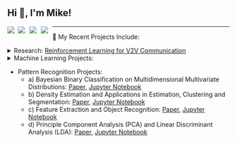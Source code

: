 Hi 👋, I'm Mike! 
------------------
<a href="https://www.linkedin.com/in/michael-ferko-24811997/">
  <img align="left" width="24px" src="https://cdn-icons-png.flaticon.com/512/174/174857.png"  />
</a>
<a href="https://twitter.com/MikeFerko_">
  <img align="left" width="26px" src="https://logodownload.org/wp-content/uploads/2014/09/twitter-logo-6.png" />
</a>
<a href="mailto:mike.w.ferko@gmail.com">
  <img align="left" width="26px" src="https://cdn-icons-png.flaticon.com/512/281/281769.png" />
</a>
<a href="https://www.instagram.com/michael.ferko/">
  <img align="left" width="26px" src="https://upload.wikimedia.org/wikipedia/commons/thumb/a/a5/Instagram_icon.png/1024px-Instagram_icon.png" />
</a>

------------------

💼 My Recent Projects Include: 

<!DOCTYPE html>
<html>
<!-- This is the V2X Research Seciton -->

<body>
  <div class = "dropdown-submenu">
    <details>
      <summary>
        <head>Research: <a href="https://github.com/MikeFerko/Deep-Reinforcement-Learning-for-V2V-Communication">Reinforcement Learning for V2V Communication</a>
        </head>
      </summary>
         <ul>
           <li>Artifically Intelligent (AI) form of electronic communications between a vehicle and everything (V2X): </li>
            <ul>
              <li><a href="https://youtu.be/9g32v7bK3Co">Markov Decision Processeses (MDP)</a>
              <li><a href="https://ieeexplore.ieee.org/document/8450518">Deep Reinforcement Learning Framework (DRL a.k.a. DQL)</a>
              <li><a href="https://ieeexplore.ieee.org/document/8052521">Orthogonal Frequency Division Multiplexing (OFDM)</a>
              <li><a href="https://arxiv.org/abs/1710.02298">State-of-the-Art DQN C51 Rainbow</a>
              <li><a href="https://ojs.aaai.org/index.php/AAAI/article/view/11791">Google Deep Mind's progress in Quantile Regression</a>
            </ul>
      </ul>
         <p align="center">
          <a href="https://github.com/MikeFerko/Deep-Reinforcement-Learning-for-V2V-Communication/blob/main/Distributed%20Deep%20Reinforcement%20Learning%20for%20V2V%20Communication.pdf">
             <img src="https://github.com/MikeFerko/MikeFerko/blob/main/images/structureOfVehiclularComunicationsNetwork.png"
             width="75%" height="75%">
          </a>
          <br> Structure of Vehiclular Communicaitons Network
         </p>
     </details>
  </div>
  
<!-- This is the Machine Learning Seciton -->
<div class = "dropdown">
  <details>
    <summary>Machine Learning Projects:</summary>
<!-- MLP Section -->
       <div>
       <details>
         <summary>1. Regression with Multiple Linear Perceptron (MLP) Modeling of the Saddle and Ackley Functions</summary>
         <li>Google Coolab Notebook: <a href="https://drive.google.com/file/d/17p5fgVgv836Nup1Jq5vYwrFuBrS3THVM/view?usp=sharing">Jupyter Notebook</a></li>
         <li>Github Repository: <a href="https://github.com/MikeFerko/Multiple-Linear-Perceptron-Modeling-of-the-Saddle-and-Ackley-Functions">Respository</a></li>
         <li>MLP Machine Learning Algorithm:</li>
          <ol type="1">
            <li>Generate a data set with the simple Saddle Point or the Ackley Function</li>
              <ul>
                <li>Saddle Point:</li>
                <img src="https://latex.codecogs.com/gif.latex?z%28x%2Cy%29%20%3D%20x%5E%7B2%7D%20&plus;%20y%5E%7B2%7D"></img>
                <li>Ackley:</li>
                <img src="https://latex.codecogs.com/gif.latex?z%28x%2Cy%29%20%3D%20-20e%5E%7B%5Cfrac%7B1%7D%7B5%7D%20%5Csqrt%7B%5Cfrac%7B1%7D%7B2%7D%20%28x%5E%7B2%7D%20&plus;%20y%5E%7B2%7D%29%7D%7D%20-%20e%5E%7B%5Cfrac%7B1%7D%7B2%7D%28cos%7B%28%5Cpi%20x%7D%29%20&plus;cos%7B%28%5Cpi%20y%7D%29%29%7D"></img>
              </ul>
            <li>Add uniform random noise and visualize the 3D meshgrid</li>
            <li>Reshape the generated data to be a tensor input vector (shape will be: sample rows by feature columns)</li>
            <li>Regression MLP Model Parameters:</li>
            <ul>
              <li><a href="https://en.wikipedia.org/wiki/Stochastic_gradient_descent">Stochastic Gradient Descent optimizer</a></li>
              <ul>
                <li>Neural Network Architecture:</li>
                <ul>
                  <li>Input Layer = 10 neurons with a sigmoid activation function</li>
                  <li>Output Layer = 1 neuron</li>
                </ul>
                <li>Learing Rate = 0.1</li>
                <li>Exponential Decay Factor = 0</li>
                <li>Momentum = 0.1</li>
                <li>Train Duration: 50 Epochs</li>
                <li>Batch Size = 10</li>
               </ul>
              <li><a href="https://en.wikipedia.org/wiki/Mean_squared_error">Mean Square Error Loss Function</a></li>
            </ul>
            <li>Create a predicted Saddle point and Ackley Function from the Regression MLP trained Neural Network</li>
            <li>Plot the Results</li>
          </ol>
          <p align="center">
            <a href="https://drive.google.com/file/d/17p5fgVgv836Nup1Jq5vYwrFuBrS3THVM/view?usp=sharing">
            <img src="https://github.com/MikeFerko/MikeFerko/blob/main/images/MLPModel.png" width="50%" height="50%">
            </a>
            <br>Multiple Linear Perceptron (MLP) Model</br>
          </p>
          <p align="center">
            <a href="https://drive.google.com/file/d/17p5fgVgv836Nup1Jq5vYwrFuBrS3THVM/view?usp=sharing">
            <img src="https://github.com/MikeFerko/MikeFerko/blob/main/images/SaddlePointPredictions.png" width="75%" height="75%">
            </a>
            <br> Results of Saddle Function Predictions </br>
            <ol>
              <br>Results are shown in the above image Left-to-Right, Top-to-Bottom</br>
              <li>Real vs. Predicted Saddle</li>
              <li>z-x cross section @ y = 2</li>
              <li>z-x cross section @ y = 0</li>
              <li>Model Loss Vs. Epochs</li>
              <li>Topological Heat Map</li>
            </ol>
          </p>
          <p align="center">
            <a href="https://drive.google.com/file/d/17p5fgVgv836Nup1Jq5vYwrFuBrS3THVM/view?usp=sharing">
            <img src="https://github.com/MikeFerko/MikeFerko/blob/main/images/AckleyPredictions.png" width="75%" height="75%">
            </a>
            <br> Results of Ackley Function Predictions </br>
            <ol>
              <br>Results are shown in the above image Left-to-Right, Top-to-Bottom</br>
              <li>Real vs. Predicted Ackley</li>
              <li>z-x cross section @ y = 2</li>
              <li>z-x cross section @ y = 0</li>
              <li>Model Loss Vs. Epochs</li>
              <li>Topological Heat Map</li>
            </ol>
          </p>
    </details>
    </div>

<!-- Parametric Regression in Taipei Taiwan Section -->
   <div>
   <details>
     <summary>2. Real Estate Evaluation of housing prices in Taipei Taiwan</summary>
     <p>
       <ul>
         <li>We are using the same sequential MLP model used for the Saddle Point and Ackley Function preditctions.</li>
       </ul>
     </p>
     <p align="center">
       <a href="https://drive.google.com/file/d/17p5fgVgv836Nup1Jq5vYwrFuBrS3THVM/view?usp=sharing">
       <img src="https://github.com/MikeFerko/MikeFerko/blob/main/images/MLPModel.png" width="50%" height="50%">
       </a>
       <br>Multiple Linear Perceptron (MLP) Model</br>
     </p>
     <p>We will be <a href="https://drive.google.com/file/d/1vAsnXHDkRoNFSS2KrWP39lFF4fS3J43O/view?usp=sharing">examining real estate valuation</a> which will help us understand where people tend to live in a city. The higher the price, the greater the demand to live in the property. Predicting real estate valuation can help urban design and urban policies, as it could help identify what factors have the most impact on property prices. Our aim is to predict real estate value, based on several features.
     </p>
     <br></br>
     <p>
      <ul>
        <li>Google Coolab Notebook: <a href="https://drive.google.com/file/d/17p5fgVgv836Nup1Jq5vYwrFuBrS3THVM/view?usp=sharing">Jupyter Notebook</a></li>
        <li>Github Repository: <a href="https://github.com/MikeFerko/Multiple-Linear-Perceptron-Modeling-of-the-Saddle-and-Ackley-Functions">Respository</a></li>
        <li>Regression MLP Machine Learning on Taipei Taiwan Algorithm:</li>
        <ol type="1">
          <li>Load the Real estate valuation data set</li>
          <li>Independent feature vector containing:</li>
          <ol type="1" start="2">
            <li>X2 house age</li>
            <li>X3 distance to the nearest MRT station</li>
            <li>X4 number of convenience stores</li>
            <li>X5 latitude</li>
            <li>X6 longitude</li>
          </ol>
          <li>Train/Test split the data at a ratio of 80:20, respectively</li>
          <li>Min/Max Scale the dataset with a range of 0 to 1</li>
          <li>Normalise the scaled features</li>
          <li>Regression MLP Model Parameters:</li>
          <ul>
            <li>Neural Network Architecture:</li>
            <ul>
              <li>Input Layer = 10 neurons with a sigmoid activation function</li>
              <li>Output Layer = 1 neuron</li>
            </ul>
            <li><a href="https://en.wikipedia.org/wiki/Stochastic_gradient_descent">Stochastic Gradient Descent optimizer</a></li>
            <ul>
              <li>Learing Rate = 0.1</li>
              <li>Exponential Decay Factor = 0</li>
              <li>Momentum = 0.1</li>
             </ul>
            <li><a href="https://en.wikipedia.org/wiki/Mean_squared_error">Mean Square Error Loss Function</a></li>
            <li>Train Duration: 50 Epochs</li>
            <li>Batch Size = 10</li>
          </ul>
          <li>Create a predicted House Price Prediction of the unit area from the Regression MLP trained Neural Network</li>
          <li>Plot the Results</li>
        </ol>
      </ul>
     </p>
     
   <p align="center">
    <a href="https://drive.google.com/file/d/1i49EBOacHkSxA84ghQZCQ3JSvItULceT/view?usp=sharing">
    <img src="https://github.com/MikeFerko/MikeFerko/blob/main/images/MLPRegressionLoss.png" width="50%" height="50%">
    </a>
    <br>Regression MLP Model Loss</br>
   </p>
   
   <p align="center">
    <a href="https://drive.google.com/file/d/1i49EBOacHkSxA84ghQZCQ3JSvItULceT/view?usp=sharing">
    <img src="https://github.com/MikeFerko/MikeFerko/blob/main/images/RegressionPrediction.png" width="50%" height="50%">
    </a>
    <br>Regression MLP Predictions</br>
   </p>
     
  </details>
  </div>

<!--  Classification of MNIST 70,000 Handwritten Digits 0-9 Image Data Set -->
 
<div>
<details>
 <summary>3. Classification of MNIST 70,000 Handwritten Digits 0-9 Image Data Set</summary>     
<p>
  <ul>
    <li>Categorical Cross Entropy Algorithm:</li>
    <ol type="1">
      <li>Load the Modified National Institute of Standards and Technology (MNIST) Handwritten digits 0-9 data set</li>
      <li>Train/Test split the data at a ratio of 6:1, respectively</li>
      <li>Reshape the images from 28x28 pixels to 784x1 pixels</li>
      <li>Normalise the image pixels by dividing by the gray scale image intensity level set L:</li>
      <p align="center">
       <a href="https://drive.google.com/file/d/17p5fgVgv836Nup1Jq5vYwrFuBrS3THVM/view?usp=sharing">
       <img src="https://latex.codecogs.com/gif.latex?L%3D%5B0%2C2%5E%7Bk%7D-1%5D%3B%20k%3D8%20%5Crightarrow%20L%3D%5B0%2C255%5D%3B"></img>
       </a>
      </p>
      <li>Create 10 Categories for the 10 digits 0-9 to be classified</li>
      <br></br>
      <p align="center">
        <a href="https://drive.google.com/file/d/1D7tv0AckARCQMVxbaBTvdb7UxYvrIIPe/view?usp=sharing"><img src="https://github.com/MikeFerko/MikeFerko/blob/main/images/encodingHandWrittenDigits.png" width="50%" height="50%"></img>
        </a>
      </p>
      <br></br>
      <li>Categorical Cross Entropy (CE) Model Parameters:</li>
          <ul>
            <li>Neural Network Architecture:</li>
            <ul>
              <li>Input Layer = 10 neurons with a sigmoid activation function</li>
              <li>Output Layer = 1 neuron</li>
            </ul>
            <li><a href="https://en.wikipedia.org/wiki/Stochastic_gradient_descent">Stochastic Gradient Descent optimizer</a></li>
            <ul>
              <li>Learing Rate = 0.1</li>
              <li>Exponential Decay Factor = 0</li>
              <li>Momentum = 0.1</li>
             </ul>
            <li><a href="https://en.wikipedia.org/wiki/Mean_squared_error">Mean Square Error Loss Function</a></li>
            <li>Train Duration: 50 Epochs</li>
            <li>Batch Size = 10</li>
          </ul>
  </ul>
</p>
<p>
  next stuff
</p>
     
</details>
</div>
   
    
   </details>
</div>

<!--             
    - b) [Classification of MNIST 70,000 Handwritten Digits 0-9 Image Data Set](https://github.com/MikeFerko/Classification-of-Fashion-MNIST)
      - Algorithm: Supervised Categorical Cross Entropy
        - 1) Train/Test split the 70,000 images into 60,000 and 10,000 images respectively.
        - 2) vectorize the images by reshaping the images from 28 x 28 pixels to 784 x 1 pixels


      <p align="left">
  
        <img src="https://github.com/MikeFerko/MikeFerko/blob/main/images/encodingHandWrittenDigits.png" 
             title="Encoding Handwritten Digits Images as Binary "
             width="25%"
             height="25%" img/>
  
        <img src="https://github.com/MikeFerko/MikeFerko/blob/main/images/firstLayerWeightVisualization.png" 
                   width="40%"
                   height="40%" img/>
      </p>
      
    - c) Classification of Fashion MNIST Image Data Set: [Jupyter Notebook](https://github.com/MichaelFerko/Classification-of-Fashion-MNIST/blob/main/Lab%202%20Assignment%20Notebook.ipynb) 
      
   
    - d) Autoencoders for compression and denoising of MNIST Handwritten Digits Image Data Set: [Jupyter Notebook](https://github.com/MichaelFerko/Auto-encoders-Compression-Denoising-MNIST-Digits-0-9/blob/main/LAB3-Autoencoders_for_Compression_and_Denoising_final.ipynb) 
    - e) Classification of CIFAR-10/100 with Convolutional Neural Networks: [Jupyter Notebook](https://github.com/MichaelFerko/Classification-of-CIFAR-10-and-100-with-Convolutional-Neural-Networks/blob/main/Copy%20of%20LAB%204-Classification%20with%20CNN.ipynb) -->


<!-- This is the Pattern Recognition Seciton -->
  - Pattern Recognition Projects:
    - a) Bayesian Binary Classification on Multidimensional Multivariate Distributions: [Paper](https://github.com/MichaelFerko/Bayesian_Classification_on_parametric_distributions/blob/main/Bayesian_Classification_on_parametric_distributions.pdf), [Jupyter Notebook](https://github.com/MichaelFerko/Bayesian_Classification_on_parametric_distributions/blob/main/Bayesian_Classification_on_parametric_distributions.ipynb)
    - b) Density Estimation and Applications in Estimation, Clustering and Segmentation: [Paper](https://github.com/MichaelFerko/Density_Estimation_and_Basics_of_Segmentation/blob/main/Density%20Estimation%20and%20Basics%20of%20Segmentation%20by%20EM%20Method.pdf), [Jupyter Notebook](https://github.com/MichaelFerko/Density_Estimation_and_Basics_of_Segmentation/blob/main/Density%20Estimation%20and%20Applications%20in%20Estimation%2C%20Clustering%20%20and%20Segmentation.ipynb)
    - c) Feature Extraction and Object Recognition: [Paper](https://github.com/MichaelFerko/Feature_Extraction_and_Object_Recognition/blob/main/Feature%20Extraction%20and%20Object%20Recognition.pdf), [Jupyter Notebook](https://github.com/MichaelFerko/Feature_Extraction_and_Object_Recognition/blob/main/Feature_Extraction_and_Object_Recognition.ipynb)
    - d) Principle Component Analysis (PCA) and Linear Discriminant Analysis (LDA): [Paper](https://github.com/MichaelFerko/PCA_and_LDA/blob/main/Principal%20Component%20and%20Linear%20Discriminant%20Analyses.pdf), [Jupyter Notebook](https://github.com/MichaelFerko/PCA_and_LDA/blob/main/PCA_and_LDA.ipynb)

</html>
